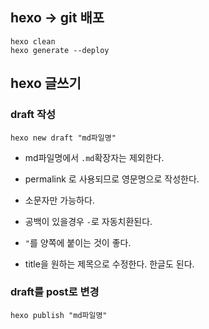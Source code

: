 ## hexo -> git 배포

```
hexo clean
hexo generate --deploy
```

## hexo 글쓰기

### draft 작성

```
hexo new draft "md파일명"
```

* md파일명에서 `.md`확장자는 제외한다.

* permalink 로 사용되므로 영문명으로 작성한다.

* 소문자만 가능하다.

* 공백이 있을경우 `-`로 자동치환된다.

* `"`를 양쪽에 붙이는 것이 좋다.

* title을 원하는 제목으로 수정한다. 한글도 된다.


### draft를 post로 변경

```
hexo publish "md파일명"
```
